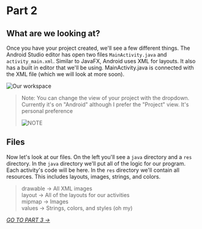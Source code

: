 # Part 2
## What are we looking at?

Once you have your project created, we'll see a few different things. The Android Studio editor has open two files `MainActivity.java` and `activity_main.xml`.
Similar to JavaFX, Android uses XML for layouts. It also has a built in editor that we'll be using. MainActivity.java is connected with the XML file (which we will look at more soon).

![Our workspace](https://i.imgur.com/jBt6F1Y.jpg)

> Note: You can change the view of your project with the dropdown. Currently it's on "Android" although I prefer the "Project" view. It's personal preference
> 
> ![NOTE](https://i.imgur.com/77ZsYk0.jpg)

## Files
Now let's look at our files. On the left you'll see a `java` directory and a `res` directory. In the `java` directory we'll put all of the logic for our program. Each activity's code will be here.
In the `res` directory we'll contain all resources. This includes layouts, images, strings, and colors.

> drawable -> All XML images  
> layout -> All of the layouts for our activities  
> mipmap -> Images  
> values -> Strings, colors, and styles (oh my)

[*GO TO PART 3 ->*](part3.html)
